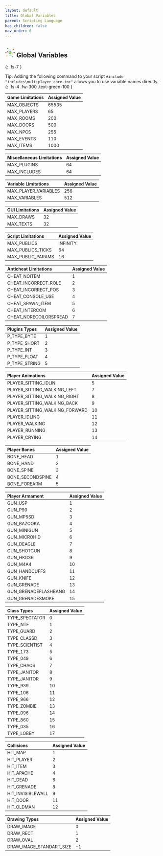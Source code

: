 ```yaml
---
layout: default
title: Global Variables
parent: Scripting Language
has_children: false
nav_order: 6
---
```


## <img src="/assets/icons/world-structure.png" width="32" height="32" /> **Global Variables**
{: .fs-7 }

Tip: Adding the following command to your script `#include "includes\multiplayer_core.inc"` allows you to use variable names directly.
{: .fs-4 .fw-300 .text-green-100 }

| Game Limitations | Assigned Value |
|:-------------|:------------------|
| MAX_OBJECTS | 65535 |
| MAX_PLAYERS | 65 |
| MAX_ROOMS | 200 |
| MAX_DOORS | 500 |
| MAX_NPCS | 255 |
| MAX_EVENTS | 110 |
| MAX_ITEMS | 1000 |

| Miscellaneous Limitations | Assigned Value |
|:-------------|:------------------|
| MAX_PLUGINS | 64 |
| MAX_INCLUDES | 64 |

| Variable Limitations | Assigned Value |
|:-------------|:------------------|
| MAX_PLAYER_VARIABLES | 256 |
| MAX_VARIABLES | 512 |

| GUI Limitations | Assigned Value |
|:-------------|:------------------|
| MAX_DRAWS | 32 |
| MAX_TEXTS | 32 |

| Script Limitations | Assigned Value |
|:-------------|:------------------|
| MAX_PUBLICS | INFINITY |
| MAX_PUBLICS_TICKS | 64 |
| MAX_PUBLIC_PARAMS | 16 |

| Anticheat Limitations | Assigned Value |
|:-------------|:------------------|
| CHEAT_NOITEM | 1 |
| CHEAT_INCORRECT_ROLE | 2 |
| CHEAT_INCORRECT_POS | 3 |
| CHEAT_CONSOLE_USE | 4 |
| CHEAT_SPAWN_ITEM | 5 |
| CHEAT_INTERCOM | 6 |
| CHEAT_NORECOILORSPREAD | 7 |

| Plugins Types | Assigned Value |
|:-------------|:------------------|
| P_TYPE_BYTE | 1 |
| P_TYPE_SHORT | 2 |
| P_TYPE_INT | 3 |
| P_TYPE_FLOAT | 4 |
| P_TYPE_STRING | 5 |

| Player Animations | Assigned Value |
|:-------------|:------------------|
| PLAYER_SITTING_IDLIN | 5 |
| PLAYER_SITTING_WALKING_LEFT | 7 |
| PLAYER_SITTING_WALKING_RIGHT | 8 |
| PLAYER_SITTING_WALKING_BACK | 9 |
| PLAYER_SITTING_WALKING_FORWARD | 10  |
| PLAYER_IDLING | 11 |
| PLAYER_WALKING | 12 |
| PLAYER_RUNNING | 13 |
| PLAYER_CRYING | 14 |

| Player Bones | Assigned Value |
|:-------------|:------------------|
| BONE_HEAD | 1 |
| BONE_HAND | 2 |
| BONE_SPINE | 3 |
| BONE_SECONDSPINE | 4 |
| BONE_FOREARM | 5  |

| Player Armament | Assigned Value |
|:-------------|:------------------|
| GUN_USP | 1 |
| GUN_P90 | 2 |
| GUN_MP5SD | 3 |
| GUN_BAZOOKA | 4 |
| GUN_MINIGUN | 5 |
| GUN_MICROHID | 6 |
| GUN_DEAGLE | 7 |
| GUN_SHOTGUN | 8 |
| GUN_HKG36 | 9 |
| GUN_M4A4 | 10 |
| GUN_HANDCUFFS | 11 |
| GUN_KNIFE | 12 |
| GUN_GRENADE | 13 |
| GUN_GRENADEFLASHBANG | 14 |
| GUN_GRENADESMOKE | 15 |

| Class Types | Assigned Value |
|:-------------|:------------------|
| TYPE_SPECTATOR | 0 |
| TYPE_NTF | 1 |
| TYPE_GUARD | 2 |
| TYPE_CLASSD | 3 |
| TYPE_SCIENTIST | 4 |
| TYPE_173 | 5 |
| TYPE_049 | 6 |
| TYPE_CHAOS | 7 |
| TYPE_JANITOR | 8 |
| TYPE_JANITOR | 9 |
| TYPE_939 | 10 |
| TYPE_106 | 11 |
| TYPE_966 | 12 |
| TYPE_ZOMBIE | 13 |
| TYPE_096 | 14 |
| TYPE_860 | 15 |
| TYPE_035 | 16 |
| TYPE_LOBBY | 17 |

| Collisions | Assigned Value |
|:-------------|:------------------|
| HIT_MAP | 1 |
| HIT_PLAYER | 2 |
| HIT_ITEM | 3 |
| HIT_APACHE | 4 |
| HIT_DEAD | 6 |
| HIT_GRENADE | 8 |
| HIT_INVISIBLEWALL | 9 |
| HIT_DOOR | 11 |
| HIT_OLDMAN | 12 |


| Drawing Types | Assigned Value |
|:-------------|:------------------|
| DRAW_IMAGE  | 0 |
| DRAW_RECT | 1 |
| DRAW_OVAL | 2 |
| DRAW_IMAGE_STANDART_SIZE | -1 |
